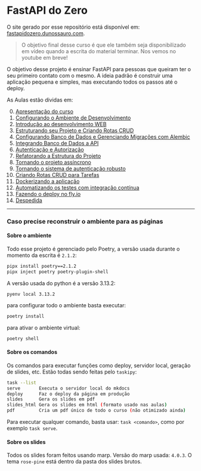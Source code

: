 # FastAPI do Zero

O site gerado por esse repositório está disponível em: [fastapidozero.dunossauro.com](https://fastapidozero.dunossauro.com).

> O objetivo final desse curso é que ele também seja disponibilizado em vídeo quando a escrita do material terminar. Nos vemos no youtube em breve!

O objetivo desse projeto é ensinar FastAPI para pessoas que queiram ter o seu primeiro contato com o mesmo. A ideia padrão é construir uma aplicação pequena e simples, mas executando todos os passos até o deploy.

As Aulas estão dividas em:

0. [Apresentação do curso](https://fastapidozero.dunossauro.com/)
1. [Configurando o Ambiente de Desenvolvimento](https://fastapidozero.dunossauro.com/01/)
2. [Introdução ao desenvolvimento WEB](https://fastapidozero.dunossauro.com/02/)
3. [Estruturando seu Projeto e Criando Rotas CRUD](https://fastapidozero.dunossauro.com/03/)
4. [Configurando Banco de Dados e Gerenciando Migrações com Alembic](https://fastapidozero.dunossauro.com/04/)
5. [Integrando Banco de Dados a API](https://fastapidozero.dunossauro.com/05/)
6. [Autenticação e Autorização](https://fastapidozero.dunossauro.com/06/)
7. [Refatorando a Estrutura do Projeto](https://fastapidozero.dunossauro.com/07/)
8. [Tornando o projeto assíncrono](https://fastapidozero.dunossauro.com/08/)
9. [Tornando o sistema de autenticação robusto](https://fastapidozero.dunossauro.com/09/)
10. [Criando Rotas CRUD para Tarefas](https://fastapidozero.dunossauro.com/10/)
11. [Dockerizando a aplicação](https://fastapidozero.dunossauro.com/11/)
12. [Automatizando os testes com integração contínua](https://fastapidozero.dunossauro.com/12/)
13. [Fazendo o deploy no fly.io](https://fastapidozero.dunossauro.com/13/)
14. [Despedida](https://fastapidozero.dunossauro.com/14/)

---

### Caso precise reconstruir o ambiente para as páginas

#### Sobre o ambiente

Todo esse projeto é gerenciado pelo Poetry, a versão usada durante o momento da escrita é `2.1.2`:

```bash
pipx install poetry==2.1.2
pipx inject poetry poetry-plugin-shell
```

A versão usada do python é a versão 3.13.2:

```
pyenv local 3.13.2
```

para configurar todo o ambiente basta executar:

```bash
poetry install
```

para ativar o ambiente virtual:

```bash
poetry shell
```

#### Sobre os comandos

Os comandos para executar funções como deploy, servidor local, geração de slides, etc. Estão todas sendo feitas pelo `taskipy`:

```bash
task --list
serve       Executa o servidor local do mkdocs
deploy      Faz o deploy da página em produção
slides      Gera os slides em pdf
slides_html Gera os slides em html (formato usado nas aulas)
pdf         Cria um pdf único de todo o curso (não otimizado ainda)
```

Para executar qualquer comando, basta usar: `task <comando>`, como por exemplo `task serve`.

#### Sobre os slides

Todos os slides foram feitos usando marp. Versão do marp usada: `4.0.3`. O tema `rose-pine` está dentro da pasta dos slides brutos.
